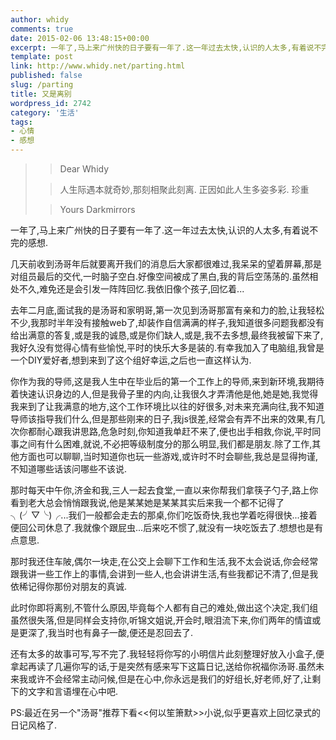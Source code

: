 ```yaml
---
author: whidy
comments: true
date: 2015-02-06 13:48:15+00:00
excerpt: 一年了,马上来广州快的日子要有一年了.这一年过去太快,认识的人太多,有着说不完的感想.
template: post
link: http://www.whidy.net/parting.html
published: false
slug: /parting
title: 又是离别
wordpress_id: 2742
category: '生活'
tags:
- 心情
- 感想
---
```


<blockquote>

> 
> Dear Whidy
> 
> 

> 
> 人生际遇本就奇妙,那刻相聚此刻离.
正因如此人生多姿多彩.
珍重
> 
> 

> 
> Yours Darkmirrors
> 
> 
</blockquote>


一年了,马上来广州快的日子要有一年了.这一年过去太快,认识的人太多,有着说不完的感想.

几天前收到汤哥年后就要离开我们的消息后大家都很难过,我呆呆的望着屏幕,那是对组员最后的交代,一时脑子空白.好像空间被成了黑白,我的背后空荡荡的.虽然相处不久,难免还是会引发一阵阵回忆.我依旧像个孩子,回忆着...

去年二月底,面试我的是汤哥和家明哥,第一次见到汤哥那富有亲和力的脸,让我轻松不少,我那时半年没有接触web了,却装作自信满满的样子,我知道很多问题我都没有给出满意的答复,或是我的诚恳,或是你们缺人,或是,我不去多想,最终我被留下来了,我好久没有觉得心情有些愉悦,平时的快乐大多是装的.有幸我加入了电脑组,我曾是一个DIY爱好者,想到来到了这个组好幸运,之后也一直这样认为.

你作为我的导师,这是我人生中在毕业后的第一个工作上的导师,来到新环境,我期待着快速认识身边的人,但是我骨子里的内向,让我很久才弄清他是他,她是她,我觉得我来到了让我满意的地方,这个工作环境比以往的好很多,对未来充满向往,我不知道导师该指导我们什么,但是那些刚来的日子,我js很差,经常会有弄不出来的效果,有几次你都耐心跟我讲思路,危急时刻,你知道我单赶不来了,便也出手相救,你说,平时同事之间有什么困难,就说,不必把等级制度分的那么明显,我们都是朋友.除了工作,其他方面也可以聊聊,当时知道你也玩一些游戏,或许时不时会聊些,我总是显得拘谨,不知道哪些话该问哪些不该说.

那时每天中午你,济金和我,三人一起去食堂,一直以来你帮我们拿筷子勺子,路上你看到老大总会悄悄跟我说,他是某某她是某某其实后来我一个都不记得了 ╮(╯▽╰)╭...我们一般都会走去的那桌,你们吃饭奇快,我也学着吃得很快...接着便回公司休息了.我就像个跟屁虫...后来吃不惯了,就没有一块吃饭去了.想想也是有点意思.

那时我还住车陂,偶尔一块走,在公交上会聊下工作和生活,我不太会说话,你会经常跟我讲一些工作上的事情,会讲到一些人,也会讲讲生活,有些我都记不清了,但是我依稀记得你那份对朋友的真诚.

此时你即将离别,不管什么原因,毕竟每个人都有自己的难处,做出这个决定,我们组虽然很失落,但是同样会支持你,听锦文姐说,开会时,眼泪流下来,你们两年的情谊或是更深了,我当时也有鼻子一酸,便还是忍回去了.

还有太多的故事可写,写不完了.我轻轻将你写的小明信片此刻整理好放入小盒子,便拿起再读了几遍你写的话,于是突然有感来写下这篇日记,送给你祝福你汤哥.虽然未来我或许不会经常主动问候,但是在心中,你永远是我们的好组长,好老师,好了,让剩下的文字和言语埋在心中吧.

PS:最近在另一个"汤哥"推荐下看<<何以笙箫默>>小说,似乎更喜欢上回忆录式的日记风格了.
